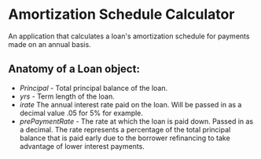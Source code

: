 # Amortization Schedule Calculator

An application that calculates a loan's amortization schedule for payments made on an annual basis.

## Anatomy of a Loan object:
- *Principal* - Total principal balance of the loan.
- *yrs* - Term length of the loan.
- *irate* The annual interest rate paid on the loan. Will be passed in as a decimal value .05 for 5% for example.
- *prePaymentRate* - The rate at which the loan is paid down. Passed in as a decimal. The rate represents a percentage of the total principal balance that is paid early due to the borrower refinancing to take advantage of lower interest payments.
